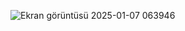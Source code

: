 ![Ekran görüntüsü 2025-01-07 063946](https://github.com/user-attachments/assets/6311f0cb-3668-4fb4-9d66-e5e42805477c)

